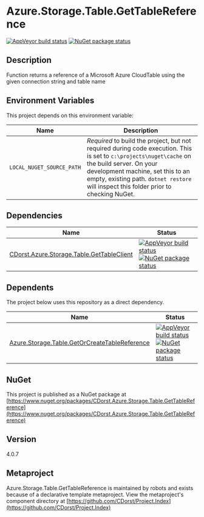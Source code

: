 # Azure.Storage.Table.GetTableReference

[![AppVeyor build status](https://img.shields.io/appveyor/ci/cdorst/azure-storage-table-gettablereference.svg?label=AppVeyor&style=for-the-badge)](https://ci.appveyor.com/project/cdorst/azure-storage-table-gettablereference)
[![NuGet package status](https://img.shields.io/nuget/v/CDorst.Azure.Storage.Table.GetTableReference.svg?label=NuGet&style=for-the-badge)](https://www.nuget.org/packages/CDorst.Azure.Storage.Table.GetTableReference)

## Description

Function returns a reference of a Microsoft Azure CloudTable using the given connection string and table name

## Environment Variables

This project depends on this environment variable:

Name | Description
---- | -----------
`LOCAL_NUGET_SOURCE_PATH` | *Required* to build the project, but not required during code execution. This is set to `c:\projects\nuget\cache` on the build server. On your development machine, set this to an empty, existing path. `dotnet restore` will inspect this folder prior to checking NuGet.

## Dependencies

Name | Status
---- | ------
[CDorst.Azure.Storage.Table.GetTableClient](https://github.com/CDorst/Azure.Storage.Table.GetTableClient) | [![AppVeyor build status](https://img.shields.io/appveyor/ci/cdorst/azure-storage-table-gettableclient.svg?label=AppVeyor&style=flat-square)](https://ci.appveyor.com/project/cdorst/azure-storage-table-gettableclient) [![NuGet package status](https://img.shields.io/nuget/v/CDorst.Azure.Storage.Table.GetTableClient.svg?label=NuGet&style=flat-square)](https://www.nuget.org/packages/CDorst.Azure.Storage.Table.GetTableClient)

## Dependents

The project below uses this repository as a direct dependency.

Name | Status
---- | ------
[Azure.Storage.Table.GetOrCreateTableReference](https://github.com/CDorst./Azure.Storage.Table.GetOrCreateTableReference) | [![AppVeyor build status](https://img.shields.io/appveyor/ci/cdorst./azure-storage-table-getorcreatetablereference.svg?label=AppVeyor&style=flat-square)](https://ci.appveyor.com/project/cdorst./azure-storage-table-getorcreatetablereference) [![NuGet package status](https://img.shields.io/nuget/v/CDorst..Azure.Storage.Table.GetOrCreateTableReference.svg?label=NuGet&style=flat-square)](https://www.nuget.org/packages/CDorst..Azure.Storage.Table.GetOrCreateTableReference)

## NuGet


This project is published as a NuGet package at [https://www.nuget.org/packages/CDorst.Azure.Storage.Table.GetTableReference](https://www.nuget.org/packages/CDorst.Azure.Storage.Table.GetTableReference)

## Version

4.0.7

## Metaproject

Azure.Storage.Table.GetTableReference is maintained by robots and exists because of a declarative template metaproject. View the metaproject's component directory at [https://github.com/CDorst/Project.Index](https://github.com/CDorst/Project.Index)


